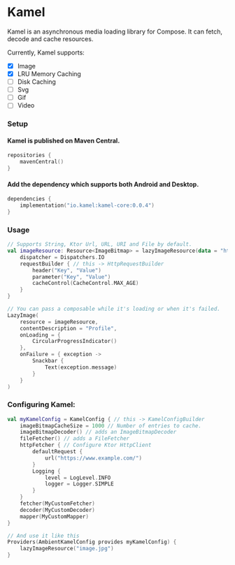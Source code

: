 # Kamel

Kamel is an asynchronous media loading library for Compose. It can fetch, decode and cache resources.

Currently, Kamel supports:

- [x] Image
- [x] LRU Memory Caching
- [ ] Disk Caching
- [ ] Svg
- [ ] Gif
- [ ] Video

### Setup

#### Kamel is published on Maven Central.

```kotlin
repositories {
    mavenCentral()
}
```

#### Add the dependency which supports both Android and Desktop.

```kotlin
dependencies {
    implementation("io.kamel:kamel-core:0.0.4")
}
```

### Usage

```kotlin
// Supports String, Ktor Url, URL, URI and File by default.
val imageResource: Resource<ImageBitmap> = lazyImageResource(data = "https://www.example.com/image.jpg") {
    dispatcher = Dispatchers.IO
    requestBuilder { // this -> HttpRequestBuilder
        header("Key", "Value")
        parameter("Key", "Value")
        cacheControl(CacheControl.MAX_AGE)
    }
}

// You can pass a composable while it's loading or when it's failed. 
LazyImage(
    resource = imageResource,
    contentDescription = "Profile",
    onLoading = {
        CircularProgressIndicator()
    },
    onFailure = { exception ->
        Snackbar {
            Text(exception.message)
        }
    }
)

```

### Configuring Kamel:

```kotlin
val myKamelConfig = KamelConfig { // this -> KamelConfigBuilder
    imageBitmapCacheSize = 1000 // Number of entries to cache.
    imageBitmapDecoder() // adds an ImageBitmapDecoder
    fileFetcher() // adds a FileFetcher
    httpFetcher { // Configure Ktor HttpClient
        defaultRequest {
            url("https://www.example.com/")
        }
        Logging {
            level = LogLevel.INFO
            logger = Logger.SIMPLE
        }
    }
    fetcher(MyCustomFetcher)
    decoder(MyCustomDecoder)
    mapper(MyCustomMapper)
}

// And use it like this
Providers(AmbientKamelConfig provides myKamelConfig) {
    lazyImageResource("image.jpg")
}

```